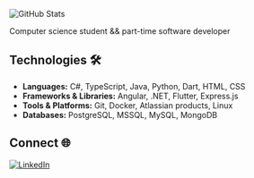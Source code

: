![GitHub Stats](https://github-readme-stats.vercel.app/api?username=lebaaar&show_icons=true&title_color=bb86fc&icon_color=bb86fc&text_color=c9d1d9&bg_color=0d1117&hide_border=true&border_radius=12)

Computer science student && part-time software developer

## Technologies 🛠️
- **Languages:** C#, TypeScript, Java, Python, Dart, HTML, CSS
- **Frameworks & Libraries:** Angular, .NET, Flutter, Express.js
- **Tools & Platforms:** Git, Docker, Atlassian products, Linux
- **Databases:** PostgreSQL, MSSQL, MySQL, MongoDB

## Connect 🌐
[![LinkedIn](https://img.shields.io/badge/LinkedIn-0A66C2?style=for-the-badge&logo=linkedin&logoColor=white)](https://www.linkedin.com/in/lan-lebar)  
